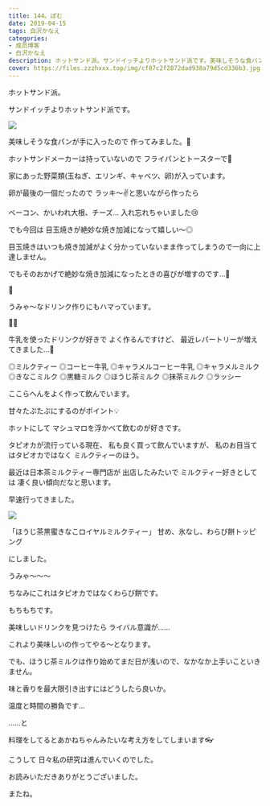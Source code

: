 ```yaml
---
title: 144。ぽむ
date: 2019-04-15
tags: 白沢かなえ
categories: 
- 成员博客
- 白沢かなえ
description: ホットサンド派。サンドイッチよりホットサンド派です。美味しそうな食パンが手に入ったので作ってみました。🍳...
cover: https://files.zzzhxxx.top/img/cf87c2f2872dad938a79d5cd336b3.jpg 
---
```













ホットサンド派。











サンドイッチよりホットサンド派です。










![](https://files.zzzhxxx.top/img/cf87c2f2872dad938a79d5cd336b3.jpg)











美味しそうな食パンが手に入ったので
作ってみました。🍳




ホットサンドメーカーは持っていないので
フライパンとトースターで🍳













家にあった野菜類(玉ねぎ、エリンギ、キャベツ、卵)が入っています。






卵が最後の一個だったので
ラッキ〜✌️と思いながら作ったら




ベーコン、かいわれ大根、チーズ…
入れ忘れちゃいました😢









でも今回は
目玉焼きが絶妙な焼き加減になって嬉しい〜◎






目玉焼きはいつも焼き加減がよく分かっていないまま作ってしまうので一向に上達しません。





でもそのおかげで絶妙な焼き加減になったときの喜びが増すのです…🌸














🥚














うみゃ〜なドリンク作りにもハマっています。












🐄🥛















牛乳を使ったドリンクが好きで
よく作るんですけど、
最近レパートリーが増えてきました…🐄





◎ミルクティー
◎コーヒー牛乳
◎キャラメルコーヒー牛乳
◎キャラメルミルク
◎きなこミルク
◎黒糖ミルク
◎ほうじ茶ミルク
◎抹茶ミルク
◎ラッシー





ここらへんをよく作って飲んでいます。




甘々たぷたぷにするのがポイント💡



ホットにして
マシュマロを浮かべて飲むのが好きです。








タピオカが流行っている現在、
私も良く買って飲んでいますが、
私のお目当てはタピオカではなく
ミルクティーのほう。













最近は日本茶ミルクティー専門店が
出店したみたいで
ミルクティー好きとしては
凄く良い傾向だなと思います。


早速行ってきました。


![](https://files.zzzhxxx.top/img/cf87c2f2872dad938a79d5cd336b3-01.jpg)












「ほうじ茶黒蜜きなこロイヤルミルクティー」
甘め、氷なし、わらび餅トッピング

にしました。








うみゃ〜〜〜






ちなみにこれはタピオカではなくわらび餅です。




もちもちです。



















美味しいドリンクを見つけたら
ライバル意識が……





これより美味しいの作ってやる〜となります。

















でも、ほうじ茶ミルクは作り始めてまだ日が浅いので、なかなか上手いこといきません。









味と香りを最大限引き出すにはどうしたら良いか。








温度と時間の勝負です…














……と

料理をしてるとあかねちゃんみたいな考え方をしてしまいます👓










こうして
日々私の研究は進んでいくのでした。





















お読みいただきありがとうございました。


またね。


